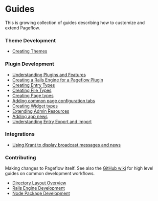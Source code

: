 # Guides

This is growing collection of guides describing how to customize and
extend Pageflow.

### Theme Development

* [Creating Themes](./creating_themes.md)

### Plugin Development

* [Understanding Plugins and Features](./understanding_plugins_and_features.md)
* [Creating a Rails Engine for a Pageflow Plugin](creating_a_pageflow_plugin_rails_engine.md)
* [Creating Entry Types](./creating_entry_types.md)
* [Creating File Types](./creating_file_types.md)
* [Creating Page types](./creating_page_types.md)
* [Adding common page configuration tabs](./adding_common_page_configuration_tabs.md)
* [Creating Widget types](./creating_widget_types.md)
* [Extending Admin Resources](./extending_admin_resources.md)
* [Adding app news](./adding_app_news.md)
* [Understanding Entry Export and Import](./understanding_entry_export_and_import.md)

### Integrations

* [Using Krant to display broadcast messages and news](./using_krant_to_display_broadcast_messages_and_news.md)

### Contributing

Making changes to Pageflow itself. See also the
[GitHub wiki](https://github.com/codevise/pageflow/wiki#contributing-to-pageflow)
for high level guides on common development workflows.

* [Directory Layout Overview](./contributing/directory_layout_overview.md)
* [Rails Engine Development](./contributing/rails_engine_development.md)
* [Node Package Development](./contributing/node_package_development.md)
